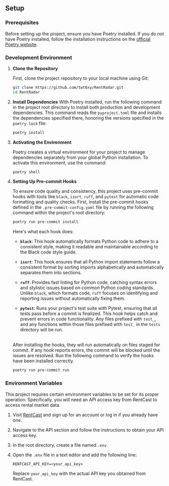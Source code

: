 ## Setup

### Prerequisites

Before setting up the project, ensure you have Poetry installed. If you do not have Poetry installed, follow the installation instructions on the [official Poetry website](https://python-poetry.org/docs/#installation).

### Development Environment

1. **Clone the Repository**

    First, clone the project repository to your local machine using Git:

    ```bash
    git clone https://github.com/twt6xy/RentRadar.git
    cd RentRadar
    ```

2. **Install Dependencies**
    With Poetry installed, run the following command in the project root directory to install both production and development dependencies. This command reads the `pyproject.toml` file and installs the dependencies specified there, honoring the versions specified in the `poetry.lock` file:

    ```bash
    poetry install
    ```

3. **Activating the Environment**

    Poetry creates a virtual environment for your project to manage dependencies separately from your global Python installation. To activate this environment, use the command:

    ```bash
    poetry shell
    ```

4. **Setting Up Pre-commit Hooks**

    To ensure code quality and consistency, this project uses pre-commit hooks with tools like `black`, `isort`, `ruff`, and `pytest` for automatic code formatting and quality checks. First, install the pre-commit hooks defined in the `.pre-commit-config.yaml` file by running the following command within the project's root directory:

    ```bash
    poetry run pre-commit install
    ```

    Here's what each hook does:

    - **`black`**: This hook automatically formats Python code to adhere to a consistent style, making it readable and maintainable according to the Black code style guide.

    - **`isort`**: This hook ensures that all Python import statements follow a consistent format by sorting imports alphabetically and automatically separates them into sections.

    - **`ruff`**: Provides fast linting for Python code, catching syntax errors and stylistic issues based on common Python coding standards. Unlike `black`, which formats code, `ruff` focuses on identifying and reporting issues without automatically fixing them.

    - **`pytest`**: Runs your project's test suite with Pytest, ensuring that all tests pass before a commit is finalized. This hook helps catch and prevent errors in code functionality. Any files prefixed with `test_`, and any functions within those files prefixed with `test_` in the `tests` directory will be run.

    <br>
    After installing the hooks, they will run automatically on files staged for commit. If any hook reports errors, the commit will be blocked until the issues are resolved. Run the following command to verify the hooks have been installed correctly.

    ```bash
    poetry run pre-commit run
    ```

### Environment Variables

This project requires certain environment variables to be set for its proper operation. Specifically, you will need an API access key from RentCast to access rental market data.

1. Visit [RentCast](https://www.rentcast.io/) and sign up for an account or log in if you already have one.
2. Navigate to the API section and follow the instructions to obtain your API access key.
3. In the root directory, create a file named `.env`.
4. Open the `.env` file in a text editor and add the following line:

    ```
    RENTCAST_API_KEY=<your_api_key>
    ```

   Replace `your_api_key` with the actual API key you obtained from RentCast.
